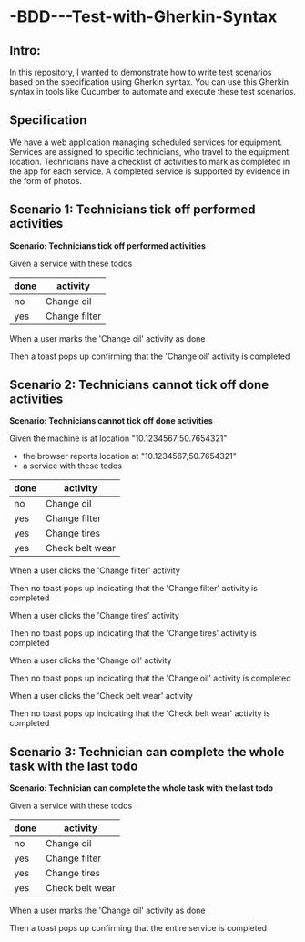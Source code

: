 # -BDD---Test-with-Gherkin-Syntax
## Intro:

In this repository, I wanted to demonstrate how to write test scenarios based on the specification using Gherkin syntax. You can use this Gherkin syntax in tools like Cucumber to automate and execute these test scenarios.

## Specification

We have a web application managing scheduled services for equipment. Services are assigned to specific technicians, who travel to the equipment location. Technicians have a checklist of activities to mark as completed in the app for each service. A completed service is supported by evidence in the form of photos.

## Scenario 1: Technicians tick off performed activities

**Scenario: Technicians tick off performed activities**
  
Given a service with these todos

| done | activity       |
|------|----------------|
| no   | Change oil     |
| yes  | Change filter  |

When a user marks the 'Change oil' activity as done

Then a toast pops up confirming that the 'Change oil' activity is completed

## Scenario 2: Technicians cannot tick off done activities

**Scenario: Technicians cannot tick off done activities**
  
Given the machine is at location "10.1234567;50.7654321"
* the browser reports location at "10.1234567;50.7654321"
* a service with these todos

| done | activity         |
|------|------------------|
| no   | Change oil       |
| yes  | Change filter    |
| yes  | Change tires     |
| yes  | Check belt wear  |

When a user clicks the 'Change filter' activity

Then no toast pops up indicating that the 'Change filter' activity is completed

When a user clicks the 'Change tires' activity

Then no toast pops up indicating that the 'Change tires' activity is completed

When a user clicks the 'Change oil' activity

Then no toast pops up indicating that the 'Change oil' activity is completed

When a user clicks the 'Check belt wear' activity

Then no toast pops up indicating that the 'Check belt wear' activity is completed

## Scenario 3: Technician can complete the whole task with the last todo

**Scenario: Technician can complete the whole task with the last todo**
  
Given a service with these todos

| done | activity         |
|------|------------------|
| no   | Change oil       |
| yes  | Change filter    |
| yes  | Change tires     |
| yes  | Check belt wear  |

When a user marks the 'Change oil' activity as done

Then a toast pops up confirming that the entire service is completed
